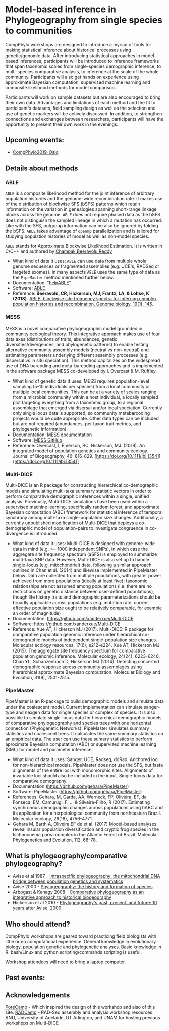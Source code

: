 # Model-based inference in Phylogeography from single species to communities

CompPhylo workshops are designed to introduce a myriad of tools for making 
statistical inference about historical processes using genetic/genomic data. 
After introducing statistical approaches in model-based inferences, participants
will be introduced to inference frameworks that span taxonomic scales from 
single-species demographic inference, to multi-species comparative analysis, to
inference at the scale of the whole community. Participants will also get hands
on experience using approximate Bayesian computation, supervised machine 
learning and composite likelihood methods for model comparison.

Participants will work on sample datasets but are also encouraged to bring their 
own data. Advantages and limitations of each method and the fit to participant's 
datasets, field sampling design as well as the selection and use of genetic 
markers will be actively discussed. In addition, to strengthen connections and 
exchanges between researchers, participants will have the opportunity to present 
their own work in the evenings.

## Upcoming events:
* [CompPhylo2019-Oslo](Oslo2019/index.md)

## Details about methods

### ABLE
`ABLE` is a composite likelihood method for the joint inference of arbitrary population histories and the genome-wide recombination rate. It makes use of the distribution of blockwise SFS (bSFS) patterns which retain information on the variation in genealogies spanning short-range linkage blocks across the genome. `ABLE` does not require phased data as the bSFS does not distinguish the sampled lineage in which a mutation has occurred. Like with the SFS, outgroup information can be also be ignored by folding the bSFS. `ABLE` takes advantage of `openmp` parallelization and is tailored for studying population histories of model as well as non-model species.

`ABLE` stands for Approximate Blockwise Likelihood Estimation. It is written in C/C++ and authored by [Champak Beeravolu Reddy](https://www3.unifr.ch/directory/fr/people/286145/0d8d0)

* What kind of data it uses: `ABLE` can use data from multiple whole genome sequences or fragmented assemblies (e.g. UCE's, RADSeq or targeted exomes). In many aspects `ABLE` uses the same type of data as the `PipeMaster` method mentioned further below.
* Documentation: "[helpABLE](https://github.com/champost/ABLE/blob/master/doc/helpABLE.pdf)"
* Software: [ABLE](https://github.com/champost/ABLE)
* Reference: **Beeravolu, CR, Hickerson, MJ, Frantz, LA, & Lohse, K (2018).** [ABLE: blockwise site frequency spectra for inferring complex population histories and recombination. Genome biology, 19(1), 145](https://doi.org/10.1186/s13059-018-1517-y).
 
### MESS
MESS is a novel comparative phylogeographic model grounded in community 
ecological theory. This integrative approach makes use of four data axes 
(distributions of traits, abundances, genetic diversities/divergences, and 
phylogenetic patterns) to enable testing alternative community assembly models 
(neutral vs non-neutral) and estimating parameters underlying different 
assembly processes (e.g. dispersal vs in situ speciation). This method 
capitalizes on the widespread use of DNA barcoding and meta-barcoding 
approaches and is implemented in the software package MESS co-developed by I. 
Overcast & M. Ruffley.

* What kind of genetic data it uses: MESS requires population-level sampling (5-10
individuals per species) from a local community or multiple local communities.
This can be at a variety of scales ranging from a microbial community within a host 
individual, a locally sampled plot targeting everything from a taxonomic group, to a 
regional assemblage that emerged via disersal and/or local speciation. Currently only 
single locus data is supported, so community metabarcoding projects would be quite 
appropriate. Other data types can be included but are not required (abundances, per taxon 
trait metrics, and phylogenetic information).   
* Documentation: [MESS documentation](https://pymess.readthedocs.io/en/latest/)
* Software: [MESS GitHub](https://github.com/messDiv/MESS)
* Reference: Overcast, I, Emerson, BC, Hickerson, MJ. (2019). An integrated model of population genetics and community ecology. Journal of Biogeography, 46: 816-829. [https://doi.org/10.1111/jbi.13541](https://doi.org/10.1111/jbi.13541)

### Multi-DICE
Multi-DICE is an R package for constructing hierarchical co-demographic models and simulating multi-taxa summary statistic vectors in order to perform comparative demographic inferences within a single, unified analysis. Previously, Multi-DICE simulations have been used within a supervised machine learning, specifically random forest, and approximate Bayesian computation (ABC) framework for statistical inference of temporal synchrony among multi-taxa single-population size changes. Additionally, a currently unpublished modification of Multi-DICE that deploys a co-demographic model of population-pairs to investigate congruence in co-divergence is introduced.

* What kind of data it uses: Multi-DICE is designed with genome-wide data in mind (e.g. >= 1000 independent SNPs), in which case the aggregate site frequency spectrum (aSFS) is employed to summarize multi-taxa SNP data. However, Multi-DICE is also set up to handle single-locus (e.g. mitochondrial) data, following a similar approach outlined in Chan et al. (2014) and likewise implemented in PipeMaster below. Data are collected from multiple populations, with greater power achieved from more populations (ideally at least five); taxonomic relationships are not assumed among populations (i.e. there are no restrictions on genetic distance between user-defined populations), though life history traits and demographic parameterizations should be broadly applicable across populations (e.g. mutation rate, current effective population size ought to be relatively comparable, for example an order of magnitude)
* Documentation: https://github.com/xanderxue/Multi-DICE
* Software: https://github.com/xanderxue/Multi-DICE
* Reference: Xue AT, Hickerson MJ (2017). Multi-DICE: R package for comparative population genomic inference under hierarchical co-demographic models of independent single-population size changes. Molecular ecology resources, 17(6), e212-e224.
Xue AT, Hickerson MJ (2015). The aggregate site frequency spectrum for comparative population genomic inference. Molecular ecology, 24(24), 6223-6240.
Chan YL, Schanzenbach D, Hickerson MJ (2014). Detecting concerted demographic response across community assemblages using hierarchical approximate Bayesian computation. Molecular Biology and Evolution, 31(9), 2501-2515.


### PipeMaster
PipeMaster is an R-package to build demographic models and simulate data under the coalescent model. Current implementation can simulate sanger-type and nexgen data for single species or complex of species. It is also possible to simulate single-locus data for hierarchical demographic models of comparative phylogeography and species trees with one horizontal connection (Phylogenetic Networks).
PipeMaster simulates summary statistics and coalescent trees. It calculates the same summary statistics on an empirical data. The user can use these sumary statistics to perform aproximate Bayesian computation (ABC) or supervized machine learning (SML) for model and parameter inference.

* What kind of data it uses: Sanger, UCE, Radseq, ddRad, Anchored loci for non-hierarchical models. PipeMaster does not use the SFS, but fasta alignments of the entire loci with monomorphic sites. Alignments of invariable loci should also be included in the input. Single-locus data for comparative demography.
* Documentation:(https://github.com/gehara/PipeMaster)
* Software: PipeMaster (https://github.com/gehara/PipeMaster)
* References: Gehara, M, Garda, AA, Werneck, FP, Oliveira, EF, da Fonseca, EM, Camurugi, F, ... & Silveira-Filho, R (2017). Estimating synchronous demographic changes across populations using hABC and its application for a herpetological community from northeastern Brazil. Molecular ecology, 26(18), 4756-4771.
* Gehara M, Barth A, Oliveira EF de et al. (2017) Model-based analyses reveal insular population diversification and cryptic frog species in the Ischnocnema parva complex in the Atlantic Forest of Brazil. Molecular Phylogenetics and Evolution, 112, 68–78.



## What is phylogeography/comparative phylogeography?

* Avise et al 1987 - [Intraspecific phylogeography: the mitochondrial DNA bridge between population genetics and systematics](https://www.annualreviews.org/doi/abs/10.1146/annurev.es.18.110187.002421?casa_token=SX6e0jhz_4AAAAAA%3AUL0JkNNGtYflMzIK3Ms599rVgKaSP5pZtJzN_b_4jPcWKYN7IYiBujLi4PdVlqVnNuxcWBxXfNI&journalCode=ecolsys.1)
* Avise 2000 - [Phylogeography: the history and formation of species](https://books.google.com/books?hl=en&lr=&id=lA7YWH4M8FUC&oi=fnd&pg=PA1&dq=phylogeography+avise+2000&ots=LxuM-7oQbK&sig=tb1___1H_c2cc-VEMRQvUHP0keM#v=onepage&q=phylogeography%20avise%202000&f=false)
* Arbogast & Kenagy 2008 - [Comparative phylogeography as an integrative approach to historical biogeography](https://onlinelibrary.wiley.com/doi/full/10.1046/j.1365-2699.2001.00594.x)
* Hickerson et al 2010 - [Phylogeography's past, present, and future: 10 years after Avise, 2000](https://www.sciencedirect.com/science/article/pii/S105579030900373X)

## Who should attend?
CompPhylo workshops are geared toward practicing field biologists with little
or no computational experience. General knowledge in evolutionary biology, 
population genetic and phylogenetic analyses. Basic knowledge in R. bash/Linux 
and python scripting/commands scripting is useful.

Workshop attendees will need to bring a laptop computer.

## Past events:



## Acknowledgements

[PoreCamp](https://porecamp.github.io/) - Which inspired the design of this workshop and also of this site.
[RADCamp](https://radcamp.github.io/) - RAD-Seq assembly and analysis workshop resources.
ANU, University of Adelaide, UT Arlington, and UNAM for hosting previous workshops on Multi-DICE
